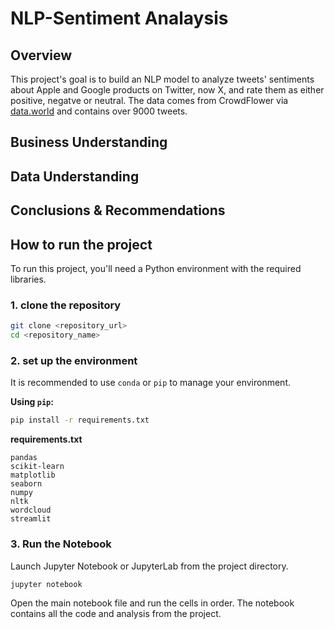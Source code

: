 # NLP-Sentiment Analaysis 

## Overview
This project's goal is to build an NLP model to analyze tweets' sentiments about Apple and Google products on Twitter, now X, and rate them as either positive, negatve or neutral.
The data comes from CrowdFlower via [data.world](https://data.world/crowdflower/brands-and-product-emotions) and contains over 9000 tweets.

## Business Understanding

## Data Understanding

## Conclusions & Recommendations

## How to run the project
To run this project, you'll need a Python environment with the required libraries.
### 1. clone the repository
```bash
git clone <repository_url>
cd <repository_name>
```
### 2\. set up the environment
It is recommended to use `conda` or `pip` to manage your environment.

**Using `pip`:**

```bash
pip install -r requirements.txt
```

**requirements.txt**

```
pandas
scikit-learn
matplotlib
seaborn
numpy
nltk
wordcloud
streamlit
```
### 3\. Run the Notebook

Launch Jupyter Notebook or JupyterLab from the project directory.

```bash
jupyter notebook
```
Open the main notebook file and run the cells in order. The notebook contains all the code and analysis from the project.
